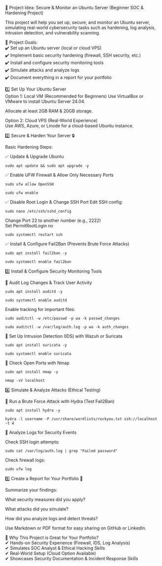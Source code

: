
🚀 Project Idea: Secure & Monitor an Ubuntu Server (Beginner SOC & Hardening Project)  

This project will help you set up, secure, and monitor an Ubuntu server, simulating real-world cybersecurity tasks such as hardening, log analysis, intrusion detection, and vulnerability scanning.

📌 Project Goals:  
✔️ Set up an Ubuntu server (local or cloud VPS)  
✔️ Implement basic security hardening (firewall, SSH security, etc.)  
✔️ Install and configure security monitoring tools  
✔️ Simulate attacks and analyze logs  
✔️ Document everything in a report for your portfolio  

1️⃣ Set Up Your Ubuntu Server  
Option 1: Local VM (Recommended for Beginners)
    Use VirtualBox or VMware to install Ubuntu Server 24.04.

Allocate at least 2GB RAM & 20GB storage.

Option 2: Cloud VPS (Real-World Experience)  
    Use AWS, Azure, or Linode for a cloud-based Ubuntu instance.

2️⃣ Secure & Harden Your Server 🔒  

Basic Hardening Steps:

✅ Update & Upgrade Ubuntu

``sudo apt update && sudo apt upgrade -y``

✅ Enable UFW Firewall & Allow Only Necessary Ports

``sudo ufw allow OpenSSH``  

``sudo ufw enable``  

✅ Disable Root Login & Change SSH Port
Edit SSH config:

``sudo nano /etc/ssh/sshd_config``

Change Port 22 to another number (e.g., 2222)  
Set PermitRootLogin no

``sudo systemctl restart ssh``  

✅ Install & Configure Fail2Ban (Prevents Brute Force Attacks)

``sudo apt install fail2ban -y`` 

``sudo systemctl enable fail2ban``  

3️⃣ Install & Configure Security Monitoring Tools  

🔹 Audit Log Changes & Track User Activity

``sudo apt install auditd -y``  

``sudo systemctl enable auditd``  

Enable tracking for important files:

``sudo auditctl -w /etc/passwd -p wa -k passwd_changes``  

``sudo auditctl -w /var/log/auth.log -p wa -k auth_changes``  

🔹 Set Up Intrusion Detection (IDS) with Wazuh or Suricata  

``sudo apt install suricata -y``  

``sudo systemctl enable suricata``  

🔹 Check Open Ports with Nmap

``sudo apt install nmap -y``  

``nmap -sV localhost``  

4️⃣ Simulate & Analyze Attacks (Ethical Testing)  

🔹 Run a Brute Force Attack with Hydra (Test Fail2Ban)

``sudo apt install hydra -y``  

``hydra -l username -P /usr/share/wordlists/rockyou.txt ssh://localhost -t 4``  

🔹 Analyze Logs for Security Events  

Check SSH login attempts:

``sudo cat /var/log/auth.log | grep "Failed password"``  

Check firewall logs:

``sudo ufw log``  

5️⃣ Create a Report for Your Portfolio 📄  

Summarize your findings:

What security measures did you apply?

What attacks did you simulate?

How did you analyze logs and detect threats?

Use Markdown or PDF format for easy sharing on GitHub or LinkedIn.

🎯 Why This Project is Great for Your Portfolio?  
✔ Hands-on Security Experience (Firewall, IDS, Log Analysis)  
✔ Simulates SOC Analyst & Ethical Hacking Skills  
✔ Real-World Setup (Cloud Option Available)  
✔ Showcases Security Documentation & Incident Response Skills  
